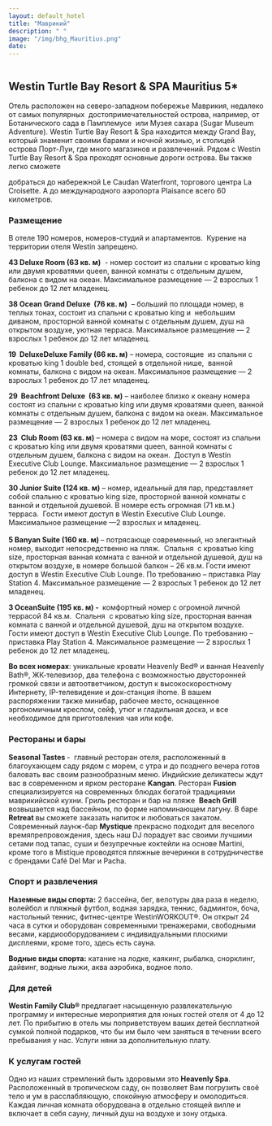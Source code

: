 ```yaml
---
layout: default_hotel
title: "Маврикий"
description: " "
image: "/img/bhg_Mauritius.png"
date: 
---
```



<div id="photo_gallery"><a class="gallery" rel="group" href="/hotels/mauritius/35165/3orNY8XYHA.jpg" target="_blank" title=""><img src="https://raw.githubusercontent.com/52tour/52tour.github.io/main/hotels/mauritius/35165/_3orNY8XYHA.jpg" alt=""></a><a class="gallery" rel="group" href="/hotels/mauritius/35165/7K2HKPNZlf.jpg" target="_blank" title=""><img src="https://raw.githubusercontent.com/52tour/52tour.github.io/main/hotels/mauritius/35165/_7K2HKPNZlf.jpg" alt=""></a><a class="gallery" rel="group" href="/hotels/mauritius/35165/7nA7aToroM.jpg" target="_blank" title=""><img src="https://raw.githubusercontent.com/52tour/52tour.github.io/main/hotels/mauritius/35165/_7nA7aToroM.jpg" alt=""></a><a class="gallery" rel="group" href="/hotels/mauritius/35165/9cCvqrSsOk.jpg" target="_blank" title=""><img src="https://raw.githubusercontent.com/52tour/52tour.github.io/main/hotels/mauritius/35165/_9cCvqrSsOk.jpg" alt=""></a><a class="gallery" rel="group" href="/hotels/mauritius/35165/9kElkcBpSt.jpg" target="_blank" title=""><img src="https://raw.githubusercontent.com/52tour/52tour.github.io/main/hotels/mauritius/35165/_9kElkcBpSt.jpg" alt=""></a><a class="gallery" rel="group" href="/hotels/mauritius/35165/D7rGgSDprq.jpg" target="_blank" title=""><img src="https://raw.githubusercontent.com/52tour/52tour.github.io/main/hotels/mauritius/35165/_D7rGgSDprq.jpg" alt=""></a><a class="gallery" rel="group" href="/hotels/mauritius/35165/FbyITjxHiT.jpg" target="_blank" title=""><img src="https://raw.githubusercontent.com/52tour/52tour.github.io/main/hotels/mauritius/35165/_FbyITjxHiT.jpg" alt=""></a><a class="gallery" rel="group" href="/hotels/mauritius/35165/FmbPGGVtG0.jpg" target="_blank" title=""><img src="https://raw.githubusercontent.com/52tour/52tour.github.io/main/hotels/mauritius/35165/_FmbPGGVtG0.jpg" alt=""></a><a class="gallery" rel="group" href="/hotels/mauritius/35165/ImA0N6evrg.jpg" target="_blank" title=""><img src="https://raw.githubusercontent.com/52tour/52tour.github.io/main/hotels/mauritius/35165/_ImA0N6evrg.jpg" alt=""></a><a class="gallery" rel="group" href="/hotels/mauritius/35165/Jo9ku6MZ4O.jpg" target="_blank" title=""><img src="https://raw.githubusercontent.com/52tour/52tour.github.io/main/hotels/mauritius/35165/_Jo9ku6MZ4O.jpg" alt=""></a><a class="gallery" rel="group" href="/hotels/mauritius/35165/OBB5WsvY1G.jpg" target="_blank" title=""><img src="https://raw.githubusercontent.com/52tour/52tour.github.io/main/hotels/mauritius/35165/_OBB5WsvY1G.jpg" alt=""></a><a class="gallery" rel="group" href="/hotels/mauritius/35165/OHbZxf5GRR.jpg" target="_blank" title=""><img src="https://raw.githubusercontent.com/52tour/52tour.github.io/main/hotels/mauritius/35165/_OHbZxf5GRR.jpg" alt=""></a><a class="gallery" rel="group" href="/hotels/mauritius/35165/T0hkQp2za8.jpg" target="_blank" title=""><img src="https://raw.githubusercontent.com/52tour/52tour.github.io/main/hotels/mauritius/35165/_T0hkQp2za8.jpg" alt=""></a><a class="gallery" rel="group" href="/hotels/mauritius/35165/WbJzGa0zCP.jpg" target="_blank" title=""><img src="https://raw.githubusercontent.com/52tour/52tour.github.io/main/hotels/mauritius/35165/_WbJzGa0zCP.jpg" alt=""></a><a class="gallery" rel="group" href="/hotels/mauritius/35165/WyhAgtb7CM.jpg" target="_blank" title=""><img src="https://raw.githubusercontent.com/52tour/52tour.github.io/main/hotels/mauritius/35165/_WyhAgtb7CM.jpg" alt=""></a><a class="gallery" rel="group" href="/hotels/mauritius/35165/brhrveIl1x.jpg" target="_blank" title=""><img src="https://raw.githubusercontent.com/52tour/52tour.github.io/main/hotels/mauritius/35165/_brhrveIl1x.jpg" alt=""></a><a class="gallery" rel="group" href="/hotels/mauritius/35165/goDHbBQ9Ay.jpg" target="_blank" title=""><img src="https://raw.githubusercontent.com/52tour/52tour.github.io/main/hotels/mauritius/35165/_goDHbBQ9Ay.jpg" alt=""></a><a class="gallery" rel="group" href="/hotels/mauritius/35165/h3ftSW9OpP.jpg" target="_blank" title=""><img src="https://raw.githubusercontent.com/52tour/52tour.github.io/main/hotels/mauritius/35165/_h3ftSW9OpP.jpg" alt=""></a><a class="gallery" rel="group" href="/hotels/mauritius/35165/hZQR71Lvsa.jpg" target="_blank" title=""><img src="https://raw.githubusercontent.com/52tour/52tour.github.io/main/hotels/mauritius/35165/_hZQR71Lvsa.jpg" alt=""></a><a class="gallery" rel="group" href="/hotels/mauritius/35165/hlbP458CMr.jpg" target="_blank" title=""><img src="https://raw.githubusercontent.com/52tour/52tour.github.io/main/hotels/mauritius/35165/_hlbP458CMr.jpg" alt=""></a><a class="gallery" rel="group" href="/hotels/mauritius/35165/l7f4XgPMPB.jpg" target="_blank" title=""><img src="https://raw.githubusercontent.com/52tour/52tour.github.io/main/hotels/mauritius/35165/_l7f4XgPMPB.jpg" alt=""></a><a class="gallery" rel="group" href="/hotels/mauritius/35165/lGPBaIxjwX.jpg" target="_blank" title=""><img src="https://raw.githubusercontent.com/52tour/52tour.github.io/main/hotels/mauritius/35165/_lGPBaIxjwX.jpg" alt=""></a><a class="gallery" rel="group" href="/hotels/mauritius/35165/m1leOn2nrV.jpg" target="_blank" title=""><img src="https://raw.githubusercontent.com/52tour/52tour.github.io/main/hotels/mauritius/35165/_m1leOn2nrV.jpg" alt=""></a><a class="gallery" rel="group" href="/hotels/mauritius/35165/orrP8HIL69.jpg" target="_blank" title=""><img src="https://raw.githubusercontent.com/52tour/52tour.github.io/main/hotels/mauritius/35165/_orrP8HIL69.jpg" alt=""></a><a class="gallery" rel="group" href="/hotels/mauritius/35165/vJ0NjggvnT.jpg" target="_blank" title=""><img src="https://raw.githubusercontent.com/52tour/52tour.github.io/main/hotels/mauritius/35165/_vJ0NjggvnT.jpg" alt=""></a></div>

<div id="content"><div class="message"><h2>Westin Turtle Bay Resort &amp; SPA Mauritius 5*</h2><p>Отель расположен на северо-западном побережье Маврикия, недалеко от самых популярных&nbsp; достопримечательностей острова, например, от Ботанического сада в Памплемусе&nbsp; или Музея сахара (Sugar Museum Adventure). Westin Turtle Bay Resort &amp; Spa находится между Grand Bay, который знаменит своими барами и ночной жизнью, и столицей острова Порт-Луи, где много магазинов и развлечений. Рядом с Westin Turtle Bay Resort &amp; Spa проходят основные дороги острова. Вы также легко сможете</p><p>добраться до набережной Le Caudan Waterfront, торгового центра La Croisette. А до международного аэропорта Plaisance всего 60 километров.</p><h3>Размещение</h3><p>В отеле 190 номеров, номеров-студий и апартаментов.&nbsp; Курение на территории отеля Westin запрещено.</p><p><b>43 </b><b>Deluxe</b><b> </b><b>Room (63 кв. м)</b> &nbsp;- номер состоит из спальни с кроватью king или двумя кроватями queen, ванной комнаты с отдельным душем, балкона с видом на океан. Максимальное размещение — 2 взрослых   1 ребенок до 12 лет   младенец.</p><p><b>38 </b><b>Ocean</b><b> </b><b>Grand</b><b> </b><b>Deluxe</b><b> </b><b>&nbsp;(76 кв. м)</b> &nbsp;– больший по площади номер, в теплых тонах, состоит из спальни с кроватью king и &nbsp;небольшим диваном, просторной ванной комнаты с отдельным душем, душ на открытом воздухе, уютная терраса. Максимальное размещение — 2 взрослых   1 ребенок до 12 лет   младенец.</p><p><b>19 &nbsp;Deluxe</b><b>Deluxe</b><b> </b><b>Family</b><b> </b><b>(66 кв. м)</b> – номера, состоящие &nbsp;из спальни с кроватью king   1 double bed, стоящей в отдельной нише, &nbsp;ванной комнаты, балкона с видом на океан. Максимальное размещение — 2 взрослых   1 ребенок до 17 лет   младенец.</p><p><b>29 &nbsp;</b><b>Beachfront</b><b> </b><b>Deluxe</b><b> &nbsp;</b><b>(63 кв. м)</b> – наиболее близко к океану номера состоят из спальни с кроватью king или двумя кроватями queen, ванной комнаты с отдельным душем, балкона с видом на океан. Максимальное размещение — 2 взрослых   1 ребенок до 12 лет   младенец.</p><p><b>23&nbsp; </b><b>Club</b><b> </b><b>Room</b><b> (63 кв. м)</b> – номера с видом на море, состоят из спальни с кроватью king или двумя кроватями queen, ванной комнаты с отдельным душем, балкона с видом на океан. &nbsp;Доступ в Westin Executive Club Lounge. Максимальное размещение — 2 взрослых   1 ребенок до 12 лет   младенец.</p><p><b>30 Junior</b><b>&nbsp;Suite (124 кв. м)</b> – номер, идеальный для пар, представляет собой спальню с кроватью king size, просторной ванной комнаты с ванной и отдельной душевой. В номере есть огромная (71 кв.м.) терраса. &nbsp;Гости имеют доступ в Westin Executive Club Lounge. Максимальное размещение —2 взрослых и младенец. <br> <br> <b>5 </b><b>Banyan</b><b> Suite (160 кв. м) </b>– потрясающе современный, но элегантный номер, выходит непосредственно на пляж.&nbsp; Спальня &nbsp;с кроватью king size, просторная ванная комната с ванной и отдельной душевой, душ на открытом воздухе, в номере большой балкон – 26 кв.м. Гости имеют доступ в Westin Executive Club Lounge. По требованию – приставка Play Station 4. Максимальное размещение — 2 взрослых   1 ребенок до 12 лет   младенец.</p><p><b>3 Ocean</b><b>Suite (195 кв. м) - </b>&nbsp;комфортный номер с огромной личной террасой 84 кв.м.&nbsp; Спальня &nbsp;с кроватью king size, просторная ванная комната с ванной и отдельной душевой, душ на открытом воздухе. Гости имеют доступ в Westin Executive Club Lounge. По требованию – приставка Play Station 4. Максимальное размещение — 2 взрослых   1 ребенок до 12 лет   младенец.</p><p><b>Во всех номерах</b>: уникальные кровати Heavenly Bed® и ванная Heavenly Bath®, ЖК-телевизор, два телефона с возможностью двусторонней громкой связи и автоответчиком, доступ к высокоскоростному Интернету, IP-телевидение и док-станция ihome. В вашем распоряжении также минибар, рабочее место, оснащенное эргономичным креслом, сейф, утюг и гладильная доска, и все необходимое для приготовления чая или кофе.</p><h3>Рестораны и бары</h3><p><b>Seasonal</b><b> </b><b>Tastes</b><b> </b>- &nbsp;главный ресторан отеля, расположенный в благоухающем саду рядом с морем, с утра и до позднего вечера готов баловать вас своим разнообразным меню. Индийские деликатесы ждут вас в современном и ярком ресторане <b>Kangan</b>. Ресторан <b>Fusion </b>специализируется на современных блюдах богатой традициями маврикийской кухни. Гриль ресторан и бар&nbsp;на пляже &nbsp;<b>Beach</b><b> </b><b>Grill</b> возвышается над бассейном, по форме напоминающем лагуну. В баре <b>Retreat </b>вы сможете заказать напиток и любоваться закатом. Современный лаунж-бар <b>Mystique</b> прекрасно подходит для веселого времяпрепровождения, здесь наш DJ порадует вас своими лучшими сетами под тапас, суши и безупречные коктейли на основе Martini, кроме того в Mistique проводятся пляжные вечеринки в сотрудничестве с брендами Café Del Mar и Pacha.</p><h3>Спорт и развлечения</h3><p><b>Наземные виды спорта:</b> 2 бассейна, бег, велотуры два раза в неделю, волейбол и пляжный футбол, водная зарядка, теннис, бадминтон, боча, настольный теннис, фитнес-центре WestinWORKOUT®. Он открыт 24 часа в сутки и оборудован современными тренажерами, свободными весами, кардиооборудованием с индивидуальными плоскими дисплеями, кроме того, здесь есть сауна.<b></b></p><p><b>Водные виды спорта:</b> катание на лодке, каякинг, рыбалка, снорклинг, дайвинг, водные лыжи, аква аэробика, водное поло.</p><h3>Для детей</h3><p><b>Westin Family Club® </b>предлагает насыщенную развлекательную программу и интересные мероприятия для юных гостей отеля от 4 до 12 лет. По прибытию в отель мы поприветствуем ваших детей бесплатной сумкой полной подарков, что бы им было чем заняться в течении всего пребывания у нас. Услуги няни за дополнительную плату.</p><h3>К услугам гостей</h3><p>Одно из наших стремлений быть здоровыми это <b>Heavenly Spa</b>. Расположенный в тропическом саду, он позволяет Вам погрузить своё тело и ум в расслабляющую, спокойную атмосферу и омолодиться. Каждая личная комната оборудована в отдельно стоящей вилле и включает в себя сауну, личный душ на воздухе и зону отдыха.</p></div>

<br><br><br></div>